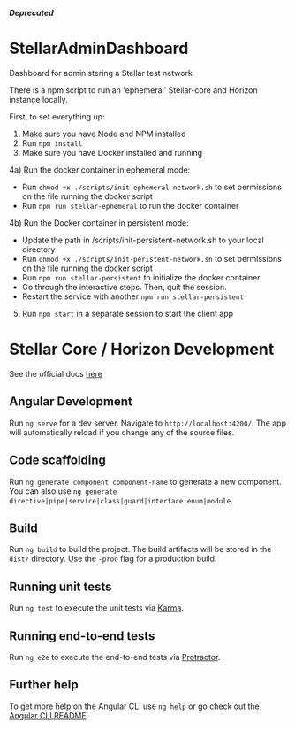 _**Deprecated**_

# StellarAdminDashboard

Dashboard for administering a Stellar test network

There is a npm script to run an 'ephemeral' Stellar-core and Horizon instance locally.

First, to set everything up:

1) Make sure you have Node and NPM installed  
2) Run ```npm install```  
3) Make sure you have Docker installed and running  

4a) Run the docker container in ephemeral mode:  

 - Run ```chmod +x ./scripts/init-ephemeral-network.sh``` to set permissions on the file running the docker script  
 - Run ```npm run stellar-ephemeral``` to run the docker container  

4b) Run the Docker container in persistent mode:  
 - Update the path in /scripts/init-persistent-network.sh to your local directory
 - Run ```chmod +x ./scripts/init-peristent-network.sh``` to set permissions on the file running the docker script  
 - Run ```npm run stellar-persistent``` to initialize the docker container  
 - Go through the interactive steps. Then, quit the session.
 - Restart the service with another ```npm run stellar-persistent```

5) Run ```npm start``` in a separate session to start the client app  


# Stellar Core / Horizon Development

See the official docs [here](https://github.com/stellar/docker-stellar-core-horizon)

## Angular Development

Run `ng serve` for a dev server. Navigate to `http://localhost:4200/`. The app will automatically reload if you change any of the source files.

## Code scaffolding

Run `ng generate component component-name` to generate a new component. You can also use `ng generate directive|pipe|service|class|guard|interface|enum|module`.

## Build

Run `ng build` to build the project. The build artifacts will be stored in the `dist/` directory. Use the `-prod` flag for a production build.

## Running unit tests

Run `ng test` to execute the unit tests via [Karma](https://karma-runner.github.io).

## Running end-to-end tests

Run `ng e2e` to execute the end-to-end tests via [Protractor](http://www.protractortest.org/).

## Further help

To get more help on the Angular CLI use `ng help` or go check out the [Angular CLI README](https://github.com/angular/angular-cli/blob/master/README.md).
